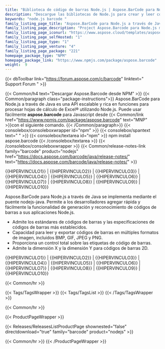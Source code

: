```yaml
---
title: "Biblioteca de código de barras Node.js | Aspose.BarCode para Node.js a través de Java"
description: "Descargue las bibliotecas de Node.js para crear y leer códigos de barras lineales, 2D y de tipo postal, incluidos QR, Aztec y PDF417."
keywords: "node.js barcode "
family_listing_page_title: "Aspose.BarCode para Node.js a través de Java"
family_listing_page_description: "Project Aspose.Barcode para Node.js muestra cómo se pueden realizar diferentes tareas utilizando las API de Java de Aspose.Barcode en Node.js. Este proyecto tiene como objetivo proporcionar una API útil para los desarrolladores de Node.js que desean utilizar Aspose.Barcode para Java en sus proyectos de Node.js."
family_listing_page_iconurl: "https://www.aspose.cloud/templates/aspose/App_Themes/V3/images/barcode/272x272/aspose_barcode-for-nodejs-via-java.png"
family_listing_page_selfHosted: "1"
family_listing_page_type: "1"
family_listing_page_venture: "4"
family_listing_page_package: "221"
homepage_package_type: "NPM"
homepage_package_link: "https://www.npmjs.com/package/aspose.barcode"
weight:  9
---
```


{{< dbToolbar link="https://forum.aspose.com/c/barcode" linktext=" Support Forum " >}}

{{< Common/h4 text="Descargar Aspose.Barcode desde NPM"  >}}
{{< Common/paragraph class="package-instructions">}}
Aspose.BarCode para Node.js a través de Java es una API escalable y rica en funciones para procesar hojas de cálculo de Excel® utilizando Node.js.
Puede usar fácilmente <b>aspose.barcode</b> para Javascript desde
{{< Common/link href="https://www.npmjs.com/package/aspose.barcode" text="MNP"  >}}con el siguiente comando.
{{< /Common/paragraph>}}
{{< consolebox/consoleboxwrapper id="npm" >}}
   {{< consolebox/spantext text=" " >}}
   {{< consolebox/textarea id="npm" >}} npm install aspose.barcode {{< /consolebox/textarea >}}
{{< /consolebox/consoleboxwrapper >}}
{{< Common/release-notes-link family="barcode" product="nodejs" href="https://docs.aspose.com/barcode/java/release-notes/" text="https://docs.aspose.com/barcode/java/release-notes/"  >}}

{{HIPERVINCULO1}} | {{HIPERVINCULO2}} | {{HIPERVINCULO3}} | {{HIPERVINCULO4}} | {{HIPERVINCULO5}} | {{HIPERVINCULO6}} | {{HIPERVINCULO7}} | {{HIPERVINCULO8}} | {{HIPERVINCULO9}} | {{HIPERVINCULO10}}

Aspose.BarCode para Node.js a través de Java se implementa mediante el puente nodejs-java. Permite a los desarrolladores agregar rápida y fácilmente la funcionalidad de generación y reconocimiento de códigos de barras a sus aplicaciones Node.js.

- Admite los estándares de códigos de barras y las especificaciones de códigos de barras más establecidos.
- Capacidad para leer y exportar códigos de barras en múltiples formatos de imagen, incluidos BMP, GIF, JPEG y PNG.
- Proporciona un control total sobre las etiquetas de código de barras.
- Admite la dimensión X y la dimensión Y para códigos de barras 2D.

{{HIPERVINCULO1}} | {{HIPERVINCULO2}} | {{HIPERVINCULO3}} | {{HIPERVINCULO4}} | {{HIPERVINCULO5}} | {{HIPERVINCULO6}} | {{HIPERVINCULO7}} | {{HIPERVINCULO8}} | {{HIPERVINCULO9}} | {{HIPERVINCULO10}}

{{< Common/hr >}}

{{< Tags/TagsWrapper >}}
{{< Tags/TagsList >}}
{{< /Tags/TagsWrapper >}}

{{< Common/hr >}}

{{< ProductPageWrapper >}}

<!-- ReleasesListProductPage-->

{{< Releases/ReleasesListProductPage shownested="false"  directdownload="true" family="barcode" product="nodejs" >}}

<!-- /ReleasesListProductPage-->

{{< Common/hr >}}
{{< /ProductPageWrapper >}}

